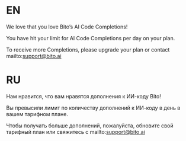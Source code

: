 # EN
We love that you love Bito’s AI Code Completions!

You have hit your limit for AI Code Completions per day on your plan.

To receive more Completions, please upgrade your plan or contact mailto:support@bito.ai

# RU
Нам нравится, что вам нравятся дополнения к ИИ-коду Bito!

Вы превысили лимит по количеству дополнений к ИИ-коду в день в вашем тарифном плане.

Чтобы получать больше дополнений, пожалуйста, обновите свой тарифный план или свяжитесь с mailto:support@bito.ai
